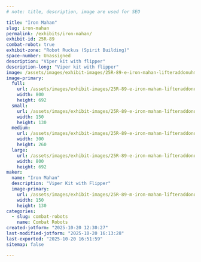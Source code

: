 ```yaml
---
# note: title, description, image are used for SEO

title: "Iron Mahan"
slug: iron-mahan
permalink: /exhibits/iron-mahan/
exhibit-id: 25R-89
combat-robot: true
exhibit-zone: "Robot Ruckus (Spirit Building)"
space-number: Unassigned
description: "Viper kit with flipper"
description-long: "Viper kit with flipper"
image: /assets/images/exhibit-images/25R-89-e-iron-mahan-lifteraddonuhmw-800x-1337-300x260.jpg
image-primary: 
  full:
    url: /assets/images/exhibit-images/25R-89-e-iron-mahan-lifteraddonuhmw-800x-1337-full.jpg
    width: 800
    height: 692
  small:
    url: /assets/images/exhibit-images/25R-89-e-iron-mahan-lifteraddonuhmw-800x-1337-150x130.jpg
    width: 150
    height: 130
  medium:
    url: /assets/images/exhibit-images/25R-89-e-iron-mahan-lifteraddonuhmw-800x-1337-300x260.jpg
    width: 300
    height: 260
  large:
    url: /assets/images/exhibit-images/25R-89-e-iron-mahan-lifteraddonuhmw-800x-1337-800x692.jpg
    width: 800
    height: 692
maker: 
  name: "Iron Mahan"
  description: "Viper Kit with Flipper"
  image-primary:
    url: /assets/images/exhibit-images/25R-89-m-iron-mahan-lifteraddonuhmw-800x-300x260.jpg
    width: 150
    height: 130
categories: 
  - slug: combat-robots
    name: Combat Robots
created-jotform: "2025-10-20 12:30:27"
last-modified-jotform: "2025-10-20 16:13:28"
last-exported: "2025-10-20 16:51:59"
sitemap: false

---
```

